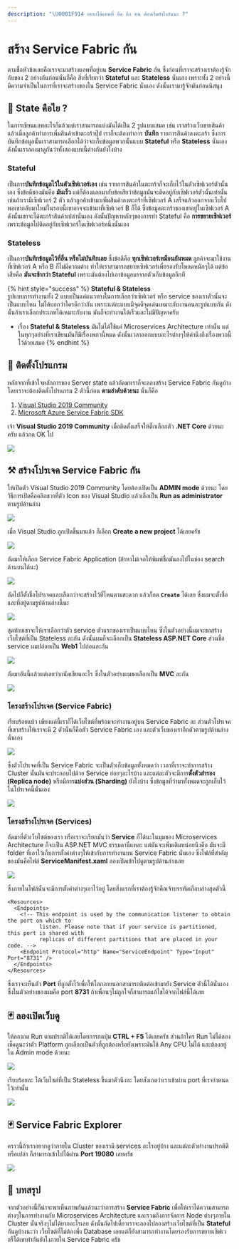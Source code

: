 ```yaml
---
description: "\U0001F914 อยากได้แอพที่ อึด ถึก ทน ต้องเริ่มยังไงกันนะ ?"
---
```


# สร้าง Service Fabric กัน

ตามชื่อหัวข้อเลยคือเราจะมาสร้างแอพที่อยู่บน **Service Fabric** กัน ซึ่งก่อนที่เราจะสร้างเราต้องรู้จักกับของ 2 อย่างกันก่อนนั่นก็คือ สิ่งที่เรียกว่า **Stateful** และ **Stateless** นั่นเอง เพราะทั้ง 2 อย่างนี้มีความจำเป็นในการที่เราจะสร้างของใน Service Fabric นั่นเอง ดังนั้นเรามารู้จักมันก่อนนิสนุง

## 🤔 **State คือไย ?**

ในการเขียนแอพอะไรก็แล้วแต่เราสามารถแบ่งมันได้เป็น 2 รูปแบบเสมอ เช่น เราสร้างเว็บขายสินค้า แล้วเมื่อลูกค้าทำการเพิ่มสินค้าเข้าตะกร้าปุ๊ป เราก็จะต้องทำการ **บันทึก** รายการสินค้าลงตะกร้า ซึ่งการบันทึกข้อมูลนั้นเราสามารถเลือกได้ว่าจะเก็บข้อมูลพวกนั้นแบบ **Stateful** หรือ **Stateless** นั่นเอง ดังนั้นเราลองมาดูกันว่าทั้งสองแบบนี้ต่างกันยังไงบ้าง

### Stateful

เป็นการ**บันทึกข้อมูลไว้ในตัวเซิฟเวอร์เอง** เช่น รายการสินค้าในตะกร้าก็จะเก็บไว้ในตัวเซิฟเวอร์ตัวนั้นเอง ซึ่งข้อดีของมันคือ **มันเร็ว** แต่ก็ต้องแลกมากับข้อเสียว่าข้อมูลมันจะติดอยู่กับเซิฟเวอร์ตัวนั้นเท่านั้น เช่นถ้าเรามีเซิฟเวอร์ 2 ตัว แล้วลูกค้าเข้ามาเพิ่มสินค้าลงตะกร้าที่เซิฟเวอร์ A เสร็จแล้วออกจากเว็บไป พอเขากลับมาใหม่ในรอบนี้เขาอาจจะเข้ามาที่เซิฟเวอร์ B ก็ได้ ซึ่งข้อมูลตะกร้าของเขาอยู่ในเซิฟเวอร์ A ดังนั้นเขาจะได้ตะกร้าสินค้าเปล่านั่นเอง ดังนั้นปัญหาหลักๆของการทำ Stateful คือ **การขยายเซิฟเวอร์** เพราะข้อมูลไปติดอยู่กับเซิฟเวอร์ใดเซิฟเวอร์หนึ่งนั่นเอง

### **Stateless**

เป็นการ**บันทึกข้อมูลไว้ที่อื่น หรือไม่บันทึกเลย** ซึ่งข้อดีคือ **ทุกเซิฟเวอร์เหมือนกันหมด** ลูกค้าจะมาใช้งานที่เซิฟเวอร์ A หรือ B ก็ไม่มีความต่าง ทำให้เราสามารถขยายเซิฟเวอร์เพื่อรองรับโหลดหนักๆได้ แต่ข้อเสียคือ **มันจะช้ากว่า Stateful** เพราะมันต้องไปเอาข้อมูลมาจากตัวเก็บข้อมูลอีกที

{% hint style="success" %}
**Stateful & Stateless**  
รูปแบบการทำงานทั้ง 2 แบบเป็นแค่แนวทางในการเลือกว่าเซิฟเวอร์ หรือ service ของเราตัวนั้นจะเป็นแบบไหน ไม่ได้บอกว่าใครดีกว่ากัน เพราะแต่ละแบบมีจุดดีจุดเด่นเหมาะกับงานคนละรูปแบบกัน ดังนั้นถ้าเราเลือกประเภทได้เหมาะกับงาน มันก็จะทำงานได้เร็วและไม่มีปัญหาครับ

* เรื่อง **Stateful & Stateless** มันไม่ได้ใช้แค่ Microservices Architecture เท่านั้น แต่ในทุกๆอย่างที่เราเขียนมันก็มีเรื่องพกวนี้หมด ดังนั้นเวลาออกแบบอะไรต่างๆให้คำนึงถึงเรื่องพวกนี้ไว้ด้วยเสมอ
{% endhint %}

## 🧰 ติดตั้งโปรแกรม

หลักจากที่เข้าใจหลักการของ Server state แล้วถัดมาเราก็จะลองสร้าง Service Fabric กันดูบ้าง โดยเราจะต้องติดตั้งโปรแกรม 2 ตัวนี้ก่อน **ตามลำดับด้วยนะ** นั่นก็คือ

1. [Visual Studio 2019 Community](https://www.visualstudio.com/)
2. [Microsoft Azure Service Fabric SDK](https://www.microsoft.com/web/handlers/webpi.ashx?command=getinstallerredirect&appid=MicrosoftAzure-ServiceFabric-CoreSDK)

เจ้า **Visual Studio 2019 Community** เมื่อติดตั้งเสร็จให้ติ๊กเลือกตัว **.NET Core** ด้วยนะครับ แล้วกด OK ไป

![](../../.gitbook/assets/image%20%28157%29.png)

## ⚒️ สร้างโปรเจค Service Fabric กัน

ให้เปิดตัว Visual Studio 2019 Community โดยต้องเปิดเป็น **ADMIN mode** ด้วยนะ โดยวิธีการเปิดคือคลิกขวาที่ตัว Icon ของ Visual Studio แล้วเลือเป็น **Run as administrator** ตามรูปด้านล่าง

![](../../.gitbook/assets/image%20%28311%29.png)

เมื่อ Visual Studio ถูกเปิดขึ้นมาแล้ว ก็เลือก **Create a new project** ได้เลยครัช

![](../../.gitbook/assets/image%20%28466%29.png)

ถัดมาให้เลือก Service Fabric Application \(ถ้าหาไม่เจอให้พิมพ์ชื่อมันลงไปในช่อง search ด้านบนได้นะ\)

![](../../.gitbook/assets/image%20%28675%29.png)

ถัดไปก็ตั้งชื่อโปรเจคและเลือกว่าจะสร้างไว้ที่ไหนตามสะดวก แล้วก็กด **`Create`** ได้เลย ซึ่งผมจะตั้งชื่อและที่อยู่ตามรูปด้านล่างนี้นะ

![](../../.gitbook/assets/image%20%28634%29.png)

สุดท้ายเขาจะให้เราเลือกว่าตัว service ตัวแรกของเราเป็นแบบไหน ซึ่งในตัวอย่างนี้ผมจะขอสร้างเว็บไซต์ที่เป็น Stateless ละกัน ดังนั้นผมก็จะเลือกเป็น **Stateless ASP.NET Core** ส่วนชื่อ service ผมปล่อยเป็น **Web1** ไปก่อนละกัน

![](../../.gitbook/assets/image%20%28231%29.png)

ถัดมาอันนี้แล้วแต่เลยว่าถนัดเขียนอะไร ซึ่งในตัวอย่างผมขอเลือกเป็น **MVC** ละกัน

![](../../.gitbook/assets/image%20%28681%29.png)

### โครงสร้างโปรเจค \(Service Fabric\)

เรียบร้อยแบ้ว เพียงแค่นี้เราก็ได้เว็บไซต์ที่พร้อมจะทำงานอยู่บน Service Fabric ละ ส่วนตัวโปรเจคที่เขาสร้างให้เราจะมี 2 ตัวนั่นก็คือตัว Service Fabric เอง และตัวเว็บของเราอีกตัวตามรูปด้านล่างนั่นเอง

![](../../.gitbook/assets/image%20%2835%29.png)

ซึ่งตัวโปรเจคที่เป็น Service Fabric จะเป็นตัวเก็บข้อมูลทั้งหมดว่า เวลาที่เราจะทำการสร้าง Cluster นั้นมันจะประกอบไปด้วย Service ย่อยๆอะไรบ้าง และแต่ละตัวจะมีการ**ตั้งตัวสำรอง \(Replica node\)** หรือมีการ**แบ่งส่วน \(Sharding\)** ยังไงบ้าง ซึ่งข้อมูลที่ว่ามาทั้งหมดจะถูกเก็บไว้ในโปรเจคนี้นั่นเอง

![](../../.gitbook/assets/image%20%28162%29.png)

### โครงสร้างโปรเจค \(Services\)

ถัดมาที่ตัวเว็บไซต์ของเรา หรือเราจะเรียกมันว่า **Service** ก็ได้นะในมุมของ Microservices Architecture ก็จะเป็น ASP.NET MVC ธรรมดานี่แหละ แต่มันจะเพิ่มเติมหน่อยนึงคือ มันจะมี folder ที่เอาไว้เก็บการตั้งค่าต่างๆให้เข้ากับการทำงานบน Service Fabric นั่นเอง ซึ่งไฟล์ที่สำคัญของมันคือไฟล์ **ServiceManifest.xaml** ลองเปิดเข้าไปดูตามรูปด้านล่างเลย

![](../../.gitbook/assets/image%20%28472%29.png)

ซึ่งภายในไฟล์นั้นจะมีการตั้งค่าต่างๆเอาไว้อยู่ โดยสิ่งแรกที่เราต้องรู้จักคือเจ้าบรรทัดเกือบล่างสุดตัวนี้

```markup
<Resources>
  <Endpoints>
    <!-- This endpoint is used by the communication listener to obtain the port on which to 
          listen. Please note that if your service is partitioned, this port is shared with 
          replicas of different partitions that are placed in your code. -->
    <Endpoint Protocol="http" Name="ServiceEndpoint" Type="Input" Port="8731" />
  </Endpoints>
</Resources>
```

ซึ่งเราจะเห็นตัว **Port** ที่ถูกตั้งไว้เพื่อให้โลกภายนอกสามารถติดต่อเข้ามายัง Service ตัวนี้ได้นั่นเอง ซึ่งในตัวอย่างของผมคือ port **8731** ถ้าเพื่อนๆไม่ถูกใจก็สามารถแก้ไขได้จากไฟล์นี้ได้เลย

## 🃏 ลองเปิดเว็บดู

ให้ลองกด Run ตามปรกติได้เลยโดยการกดปุ่ม **CTRL + F5** ได้เลยครัช ส่วนถ้าใคร Run ไม่ได้ลองเช็คดูนะว่าตัว Platform ถูกเลือกเป็นตัวที่ถูกต้องหรือยังเพราะมันใช้ Any CPU ไม่ได้ และต้องอยู่ใน Admin mode ด้วยนะ

![](../../.gitbook/assets/image%20%2823%29.png)

เรียบร้อยละ ได้เว็บไซต์ที่เป็น Stateless ขึ้นมาตัวนึงละ โดยสังเกตว่าเราเข้าผ่าน port ที่เรากำหนดไว้เท่านั้น

![](../../.gitbook/assets/image%20%28482%29.png)

## 🃏 Service Fabric Explorer

คราวนี้ถ้าเราอยากดูว่าภายใน Cluster ของเรามี services อะไรอยู่บ้าง และแต่ละตัวทำงานปรกติดีหรือเปล่า ก็สามารถเข้าไปได้ผ่าน **Port 19080** เลยครัช

![](../../.gitbook/assets/image%20%28610%29.png)

## 🎯 บทสรุป

จากตัวอย่างนี้ก็น่าจะพาเห็นภาพกันแล้วนะว่าการสร้าง **Service Fabric** เพื่อให้เราได้ความสามารถต่างๆในการทำงานกับ Microservices Architecture และรวมถึงการจัดการ Node ต่างๆภายใน Cluster นั้นจริงๆไม่ได้ยากอะไรเลย ดังนั้นถัดไปเดี๋ยวเราจะลองไปลองสร้างเว็บไซต์ที่เป็น **Stateful** กันดูบ้างนะว่า เว็บไซต์ที่ไม่ต้องพึ่ง Database เลยแต่ก็ยังสามารถทำงานโดยรองรับการขยายเซิฟเวอรืได้เขาทำกันยังไงภายใน Service Fabric ครัช


